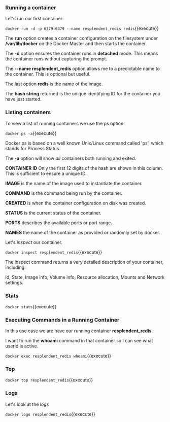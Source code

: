 ### Running a container

Let's run our first container:

`docker run -d -p 6379:6379 --name resplendent_redis redis`{{execute}} 

The **run** option creates a container configuration on the filesystem under **/var/lib/docker** on the Docker Master and then starts the container.

The **-d** option ensures the container runs in **detached** mode. This means the container runs without capturing the prompt.

The **--name resplendent_redis** option allows me to a predictable name to the container. This is optional but useful.

The last option **redis** is the name of the image.

The **hash string** returned is the unique identifying ID for the container you have just started.

### Listing containers

To view a list of running containers we use the ps option.

`docker ps -a`{{execute}} 

Docker ps is based on a well known Unix/Linux command called 'ps', which stands for Process Status.

The **-a** option will show _all_ containers both running and exited.

**CONTAINER ID** Only the first 12 digits of the hash are shown in this column. This is sufficient to ensure a unique ID.

**IMAGE** is the name of the image used to instantiate the container.

**COMMAND** is the command being run by the container.

**CREATED** is when the container configuration on disk was created.

**STATUS** is the current status of the container.

**PORTS** describes the available ports or port range.

**NAMES** the name of the container as provided or randomly set by docker.

Let's _inspect_ our container.

`docker inspect resplendent_redis`{{execute}}

The inspect command returns a very detailed description of your container, including:

Id, State, Image info, Volume info, Resource allocation, Mounts and Network settings.

### Stats

`docker stats`{{execute}}

### Executing Commands in a Running Container

In this use case we are have our running container **resplendent_redis**.

I want to run the **whoami** command in that container so I can see what userid is active.

`docker exec resplendent_redis whoami`{{execute}}

### Top

`docker top resplendent_redis`{{execute}}

### Logs

Let's look at the _logs_

`docker logs resplendent_redis`{{execute}}
